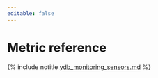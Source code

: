 ```yaml
---
editable: false
---
```


# Metric reference

{% include notitle [ydb_monitoring_sensors.md](_includes/monitoring_sensors.md) %}
